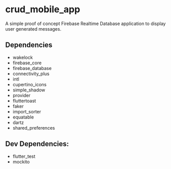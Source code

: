 # crud_mobile_app

A simple proof of concept Firebase Realtime Database application to display user generated messages.

## Dependencies
  - wakelock
  - firebase_core
  - firebase_database
  - connectivity_plus
  - intl
  - cupertino_icons
  - simple_shadow
  - provider
  - fluttertoast
  - faker
  - import_sorter
  - equatable
  - dartz
  - shared_preferences
    
## Dev Dependencies:
  - flutter_test
  - mockito
